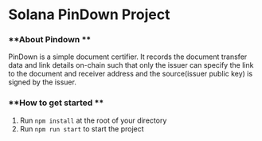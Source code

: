 # Solana PinDown Project

### **About Pindown **

PinDown is a simple document certifier. It records the document transfer data and link details on-chain such that only the issuer can specify the link to the document and receiver address and the source(issuer public key) is signed by the issuer.

### **How to get started **

1. Run `npm install` at the root of your directory
2. Run `npm run start` to start the project
